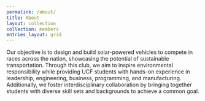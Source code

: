 ```yaml
---
permalink: /about/
title: About
layout: collection
collection: members
entries_layout: grid
---
```

Our objective is to design and build solar-powered vehicles to compete in races across the nation, showcasing the potential of sustainable transportation. Through this club, we aim to inspire environmental responsibility while providing UCF students with hands-on experience in leadership, engineering, business, programming, and manufacturing. Additionally, we foster interdisciplinary collaboration by bringing together students with diverse skill sets and backgrounds to achieve a common goal.
